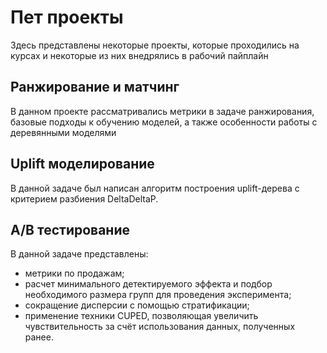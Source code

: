 # Пет проекты
Здесь представлены некоторые проекты, которые проходились на курсах и некоторые из них внедрялись в рабочий пайплайн

## Ранжирование и матчинг
В данном проекте рассматривались метрики в задаче ранжирования, базовые подходы к обучению моделей, а также особенности работы с деревянными моделями

## Uplift моделирование
В данной задаче был написан алгоритм построения uplift-дерева с критерием разбиения DeltaDeltaP.

## A/B тестирование
В данной задаче представлены:
- метрики по продажам;
- расчет минимального детектируемого эффекта и подбор необходимого размера групп для проведения эксперимента;
- сокращение дисперсии с помощью стратификации;
- применение техники CUPED, позволяющая увеличить чувствительность за счёт использования данных, полученных ранее.